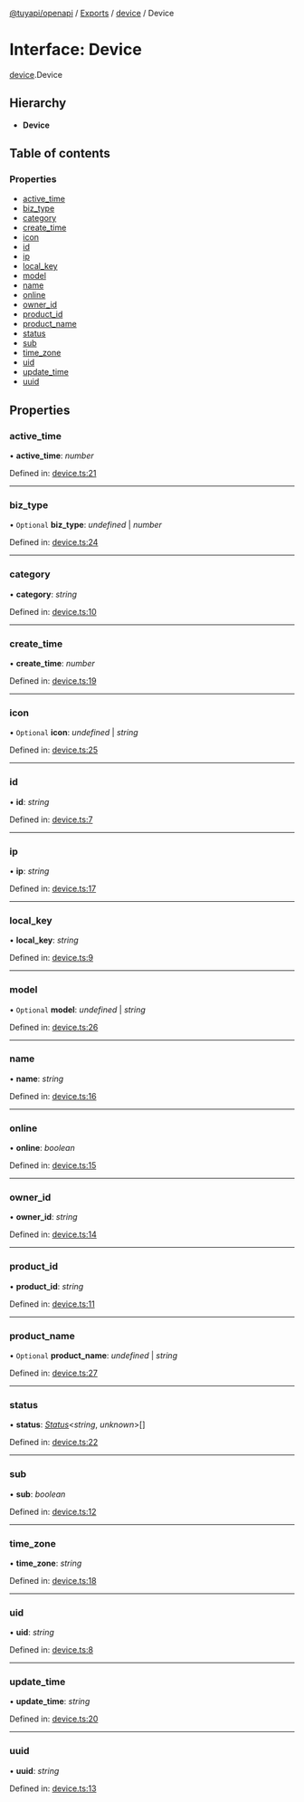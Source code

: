 [@tuyapi/openapi](../README.md) / [Exports](../modules.md) / [device](../modules/device.md) / Device

# Interface: Device

[device](../modules/device.md).Device

## Hierarchy

* **Device**

## Table of contents

### Properties

- [active\_time](device.device-1.md#active_time)
- [biz\_type](device.device-1.md#biz_type)
- [category](device.device-1.md#category)
- [create\_time](device.device-1.md#create_time)
- [icon](device.device-1.md#icon)
- [id](device.device-1.md#id)
- [ip](device.device-1.md#ip)
- [local\_key](device.device-1.md#local_key)
- [model](device.device-1.md#model)
- [name](device.device-1.md#name)
- [online](device.device-1.md#online)
- [owner\_id](device.device-1.md#owner_id)
- [product\_id](device.device-1.md#product_id)
- [product\_name](device.device-1.md#product_name)
- [status](device.device-1.md#status)
- [sub](device.device-1.md#sub)
- [time\_zone](device.device-1.md#time_zone)
- [uid](device.device-1.md#uid)
- [update\_time](device.device-1.md#update_time)
- [uuid](device.device-1.md#uuid)

## Properties

### active\_time

• **active\_time**: *number*

Defined in: [device.ts:21](https://github.com/TuyaAPI/openapi/blob/862f9a5/src/device.ts#L21)

___

### biz\_type

• `Optional` **biz\_type**: *undefined* \| *number*

Defined in: [device.ts:24](https://github.com/TuyaAPI/openapi/blob/862f9a5/src/device.ts#L24)

___

### category

• **category**: *string*

Defined in: [device.ts:10](https://github.com/TuyaAPI/openapi/blob/862f9a5/src/device.ts#L10)

___

### create\_time

• **create\_time**: *number*

Defined in: [device.ts:19](https://github.com/TuyaAPI/openapi/blob/862f9a5/src/device.ts#L19)

___

### icon

• `Optional` **icon**: *undefined* \| *string*

Defined in: [device.ts:25](https://github.com/TuyaAPI/openapi/blob/862f9a5/src/device.ts#L25)

___

### id

• **id**: *string*

Defined in: [device.ts:7](https://github.com/TuyaAPI/openapi/blob/862f9a5/src/device.ts#L7)

___

### ip

• **ip**: *string*

Defined in: [device.ts:17](https://github.com/TuyaAPI/openapi/blob/862f9a5/src/device.ts#L17)

___

### local\_key

• **local\_key**: *string*

Defined in: [device.ts:9](https://github.com/TuyaAPI/openapi/blob/862f9a5/src/device.ts#L9)

___

### model

• `Optional` **model**: *undefined* \| *string*

Defined in: [device.ts:26](https://github.com/TuyaAPI/openapi/blob/862f9a5/src/device.ts#L26)

___

### name

• **name**: *string*

Defined in: [device.ts:16](https://github.com/TuyaAPI/openapi/blob/862f9a5/src/device.ts#L16)

___

### online

• **online**: *boolean*

Defined in: [device.ts:15](https://github.com/TuyaAPI/openapi/blob/862f9a5/src/device.ts#L15)

___

### owner\_id

• **owner\_id**: *string*

Defined in: [device.ts:14](https://github.com/TuyaAPI/openapi/blob/862f9a5/src/device.ts#L14)

___

### product\_id

• **product\_id**: *string*

Defined in: [device.ts:11](https://github.com/TuyaAPI/openapi/blob/862f9a5/src/device.ts#L11)

___

### product\_name

• `Optional` **product\_name**: *undefined* \| *string*

Defined in: [device.ts:27](https://github.com/TuyaAPI/openapi/blob/862f9a5/src/device.ts#L27)

___

### status

• **status**: [*Status*](device.status.md)<*string*, *unknown*\>[]

Defined in: [device.ts:22](https://github.com/TuyaAPI/openapi/blob/862f9a5/src/device.ts#L22)

___

### sub

• **sub**: *boolean*

Defined in: [device.ts:12](https://github.com/TuyaAPI/openapi/blob/862f9a5/src/device.ts#L12)

___

### time\_zone

• **time\_zone**: *string*

Defined in: [device.ts:18](https://github.com/TuyaAPI/openapi/blob/862f9a5/src/device.ts#L18)

___

### uid

• **uid**: *string*

Defined in: [device.ts:8](https://github.com/TuyaAPI/openapi/blob/862f9a5/src/device.ts#L8)

___

### update\_time

• **update\_time**: *string*

Defined in: [device.ts:20](https://github.com/TuyaAPI/openapi/blob/862f9a5/src/device.ts#L20)

___

### uuid

• **uuid**: *string*

Defined in: [device.ts:13](https://github.com/TuyaAPI/openapi/blob/862f9a5/src/device.ts#L13)
